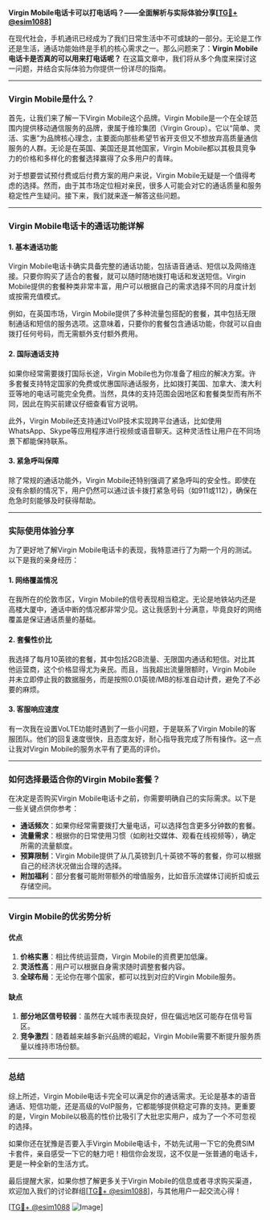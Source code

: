 **Virgin Mobile电话卡可以打电话吗？——全面解析与实际体验分享[[TG💪+ @esim1088](https://t.me/s/esim1088)]**

在现代社会，手机通讯已经成为了我们日常生活中不可或缺的一部分。无论是工作还是生活，通话功能始终是手机的核心需求之一。那么问题来了：**Virgin Mobile电话卡是否真的可以用来打电话呢？** 在这篇文章中，我们将从多个角度来探讨这一问题，并结合实际体验为你提供一份详尽的指南。

---

### **Virgin Mobile是什么？**

首先，让我们来了解一下Virgin Mobile这个品牌。Virgin Mobile是一个在全球范围内提供移动通信服务的品牌，隶属于维珍集团（Virgin Group）。它以“简单、灵活、实惠”为品牌核心理念，主要面向那些希望节省开支但又不想放弃高质量通信服务的人群。无论是在英国、美国还是其他国家，Virgin Mobile都以其极具竞争力的价格和多样化的套餐选择赢得了众多用户的青睐。

对于想要尝试预付费或后付费方案的用户来说，Virgin Mobile无疑是一个值得考虑的选择。然而，由于其市场定位相对亲民，很多人可能会对它的通话质量和服务稳定性产生疑问。接下来，我们就来逐一解答这些问题。

---

### **Virgin Mobile电话卡的通话功能详解**

#### **1. 基本通话功能**
Virgin Mobile电话卡确实具备完整的通话功能，包括语音通话、短信以及网络连接。只要你购买了适合的套餐，就可以随时随地拨打电话和发送短信。Virgin Mobile提供的套餐种类非常丰富，用户可以根据自己的需求选择不同的月度计划或按需充值模式。

例如，在英国市场，Virgin Mobile提供了多种流量包搭配的套餐，其中包括无限制通话和短信的服务选项。这意味着，只要你的套餐包含通话功能，你就可以自由拨打任何号码，而无需额外支付额外费用。

#### **2. 国际通话支持**
如果你经常需要拨打国际长途，Virgin Mobile也为你准备了相应的解决方案。许多套餐支持特定国家的免费或优惠国际通话服务，比如拨打美国、加拿大、澳大利亚等地的电话可能完全免费。当然，具体的支持范围会因地区和套餐类型而有所不同，因此在购买前建议仔细查看官方说明。

此外，Virgin Mobile还支持通过VoIP技术实现跨平台通话，比如使用WhatsApp、Skype等应用程序进行视频或语音聊天。这种灵活性让用户在不同场景下都能保持联系。

#### **3. 紧急呼叫保障**
除了常规的通话功能外，Virgin Mobile还特别强调了紧急呼叫的安全性。即使在没有余额的情况下，用户仍然可以通过该卡拨打紧急号码（如911或112），确保在危急时刻能够及时获得帮助。

---

### **实际使用体验分享**

为了更好地了解Virgin Mobile电话卡的表现，我特意进行了为期一个月的测试。以下是我的亲身经历：

#### **1. 网络覆盖情况**
在我所在的伦敦市区，Virgin Mobile的信号表现相当稳定。无论是地铁站内还是高楼大厦中，通话中断的情况都非常少见。这让我感到十分满意，毕竟良好的网络覆盖是保证通话质量的基础。

#### **2. 套餐性价比**
我选择了每月10英镑的套餐，其中包括2GB流量、无限国内通话和短信。对比其他运营商，这个价格显得尤为亲民。而且，当我超出流量限额时，Virgin Mobile并未立即停止我的数据服务，而是按照0.01英镑/MB的标准自动计费，避免了不必要的麻烦。

#### **3. 客服响应速度**
有一次我在设置VoLTE功能时遇到了一些小问题，于是联系了Virgin Mobile的客服团队。他们的回复速度很快，且态度友好，耐心指导我完成了所有操作。这一点让我对Virgin Mobile的服务水平有了更高的评价。

---

### **如何选择最适合你的Virgin Mobile套餐？**

在决定是否购买Virgin Mobile电话卡之前，你需要明确自己的实际需求。以下是一些关键点供你参考：

- **通话频次**：如果你经常需要拨打大量电话，可以选择包含更多分钟数的套餐。
- **流量需求**：根据你的日常使用习惯（如刷社交媒体、观看在线视频等），确定所需的流量额度。
- **预算限制**：Virgin Mobile提供了从几英镑到几十英镑不等的套餐，你可以根据自己的经济状况做出合理的选择。
- **附加福利**：部分套餐可能附带额外的增值服务，比如音乐流媒体订阅折扣或云存储空间。

---

### **Virgin Mobile的优劣势分析**

#### **优点**
1. **价格实惠**：相比传统运营商，Virgin Mobile的资费更加低廉。
2. **灵活性高**：用户可以根据自身需求随时调整套餐内容。
3. **全球布局**：无论你在哪个国家，都可以找到对应的Virgin Mobile服务。

#### **缺点**
1. **部分地区信号较弱**：虽然在大城市表现良好，但在偏远地区可能存在信号盲区。
2. **竞争激烈**：随着越来越多新兴品牌的崛起，Virgin Mobile需要不断提升服务质量以维持市场份额。

---

### **总结**

综上所述，Virgin Mobile电话卡完全可以满足你的通话需求。无论是基本的语音通话、短信功能，还是高级的VoIP服务，它都能够提供稳定可靠的支持。更重要的是，Virgin Mobile以极高的性价比吸引了大批忠实用户，成为了一个不可忽视的选择。

如果你还在犹豫是否要入手Virgin Mobile电话卡，不妨先试用一下它的免费SIM卡套件，亲自感受一下它的魅力吧！相信你会发现，这不仅是一张普通的电话卡，更是一种全新的生活方式。

最后提醒大家，如果你想了解更多关于Virgin Mobile的信息或者寻求购买渠道，欢迎加入我们的讨论群组[[TG💪+ @esim1088](https://t.me/s/esim1088)]，与其他用户一起交流心得！

[[TG💪+ @esim1088](https://t.me/s/esim1088) ![Image](https://i.postimg.cc/4NQfJmqS/Snipaste-2025-05-13-00-14-12.png)]